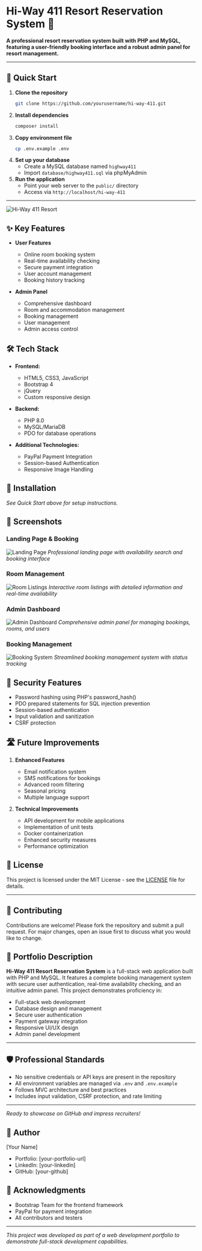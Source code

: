 # Hi-Way 411 Resort Reservation System 🏨

**A professional resort reservation system built with PHP and MySQL, featuring a user-friendly booking interface and a robust admin panel for resort management.**

---

## 🚀 Quick Start

1. **Clone the repository**
   ```bash
   git clone https://github.com/yourusername/hi-way-411.git
   ```
2. **Install dependencies**
   ```bash
   composer install
   ```
3. **Copy environment file**
   ```bash
   cp .env.example .env
   ```
4. **Set up your database**
   - Create a MySQL database named `highway411`
   - Import `database/highway411.sql` via phpMyAdmin
5. **Run the application**
   - Point your web server to the `public/` directory
   - Access via `http://localhost/hi-way-411`

---

![Hi-Way 411 Resort](docs/screenshots/landing-page.png)

## ✨ Key Features

- **User Features**

  - Online room booking system
  - Real-time availability checking
  - Secure payment integration
  - User account management
  - Booking history tracking

- **Admin Panel**
  - Comprehensive dashboard
  - Room and accommodation management
  - Booking management
  - User management
  - Admin access control

## 🛠️ Tech Stack

- **Frontend:**

  - HTML5, CSS3, JavaScript
  - Bootstrap 4
  - jQuery
  - Custom responsive design

- **Backend:**

  - PHP 8.0
  - MySQL/MariaDB
  - PDO for database operations

- **Additional Technologies:**
  - PayPal Payment Integration
  - Session-based Authentication
  - Responsive Image Handling

## 🚀 Installation

_See Quick Start above for setup instructions._

## 📸 Screenshots

### Landing Page & Booking

![Landing Page](docs/screenshots/landing-page.png)
_Professional landing page with availability search and booking interface_

### Room Management

![Room Listings](docs/screenshots/room-listings.png)
_Interactive room listings with detailed information and real-time availability_

### Admin Dashboard

![Admin Dashboard](docs/screenshots/sevices-dashboard.png)
_Comprehensive admin panel for managing bookings, rooms, and users_

### Booking Management

![Booking System](docs/screenshots/booking-system.png)
_Streamlined booking management system with status tracking_

## 🔐 Security Features

- Password hashing using PHP's password_hash()
- PDO prepared statements for SQL injection prevention
- Session-based authentication
- Input validation and sanitization
- CSRF protection

## 🛣️ Future Improvements

1. **Enhanced Features**

   - Email notification system
   - SMS notifications for bookings
   - Advanced room filtering
   - Seasonal pricing
   - Multiple language support

2. **Technical Improvements**
   - API development for mobile applications
   - Implementation of unit tests
   - Docker containerization
   - Enhanced security measures
   - Performance optimization

## 📄 License

This project is licensed under the MIT License - see the [LICENSE](LICENSE) file for details.

---

## 🤝 Contributing

Contributions are welcome! Please fork the repository and submit a pull request. For major changes, open an issue first to discuss what you would like to change.

## 📢 Portfolio Description

**Hi-Way 411 Resort Reservation System** is a full-stack web application built with PHP and MySQL. It features a complete booking management system with secure user authentication, real-time availability checking, and an intuitive admin panel. This project demonstrates proficiency in:

- Full-stack web development
- Database design and management
- Secure user authentication
- Payment gateway integration
- Responsive UI/UX design
- Admin panel development

---

## 🛡️ Professional Standards

- No sensitive credentials or API keys are present in the repository
- All environment variables are managed via `.env` and `.env.example`
- Follows MVC architecture and best practices
- Includes input validation, CSRF protection, and rate limiting

---

_Ready to showcase on GitHub and impress recruiters!_

## 👤 Author

[Your Name]

- Portfolio: [your-portfolio-url]
- LinkedIn: [your-linkedin]
- GitHub: [your-github]

## 🙏 Acknowledgments

- Bootstrap Team for the frontend framework
- PayPal for payment integration
- All contributors and testers

---

_This project was developed as part of a web development portfolio to demonstrate full-stack development capabilities._
